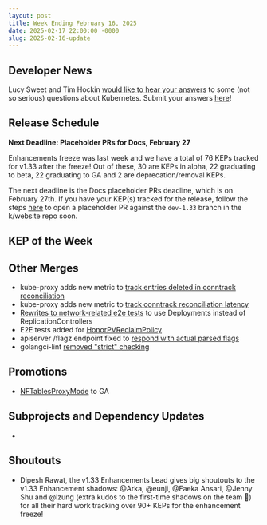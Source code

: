 ```yaml
---
layout: post
title: Week Ending February 16, 2025
date: 2025-02-17 22:00:00 -0000
slug: 2025-02-16-update
---
```


## Developer News

Lucy Sweet and Tim Hockin [would like to hear your answers](https://groups.google.com/a/kubernetes.io/g/dev/c/QLkkUE9TMVU) to some (not so serious) questions about Kubernetes. Submit your answers [here](https://docs.google.com/forms/d/e/1FAIpQLSc6Mn7sms7La9ainFS96_Bq4j0AUCWAUmLk5c3ul-Qy9Ow5Ig/viewform)!

## Release Schedule

**Next Deadline: Placeholder PRs for Docs, February 27**

Enhancements freeze was last week and we have a total of 76 KEPs tracked for v1.33 after the freeze! Out of these, 30 are KEPs in alpha, 22 graduating to beta, 22 graduating to GA and 2 are deprecation/removal KEPs.

The next deadline is the Docs placeholder PRs deadline, which is on February 27th. If you have your KEP(s) tracked for the release, follow the steps [here](https://kubernetes.io/docs/contribute/new-content/new-features/#open-a-placeholder-pr) to open a placeholder PR against the `dev-1.33` branch in the k/website repo soon.

## KEP of the Week


## Other Merges

* kube-proxy adds new metric to [track entries deleted in conntrack reconciliation](https://github.com/kubernetes/kubernetes/pull/130204)
* kube-proxy adds new metric to [track conntrack reconciliation latency](https://github.com/kubernetes/kubernetes/pull/130200)
* [Rewrites to network-related e2e tests](https://github.com/kubernetes/kubernetes/pull/130082) to use Deployments instead of ReplicationControllers
* E2E tests added for [HonorPVReclaimPolicy](https://github.com/kubernetes/kubernetes/pull/129997)
* apiserver /flagz endpoint fixed to [respond with actual parsed flags](https://github.com/kubernetes/kubernetes/pull/129996)
* golangci-lint [removed "strict" checking](https://github.com/kubernetes/kubernetes/pull/129875)

## Promotions

* [NFTablesProxyMode](https://github.com/kubernetes/kubernetes/pull/129653) to GA

## Subprojects and Dependency Updates

*

## Shoutouts

* Dipesh Rawat, the v1.33 Enhancements Lead gives big shoutouts to the v1.33 Enhancement shadows: @Arka, @eunji, @Faeka Ansari, @Jenny Shu and @lzung (extra kudos to the first-time shadows on the team :clap:) for all their hard work tracking over 90+ KEPs for the enhancement freeze!